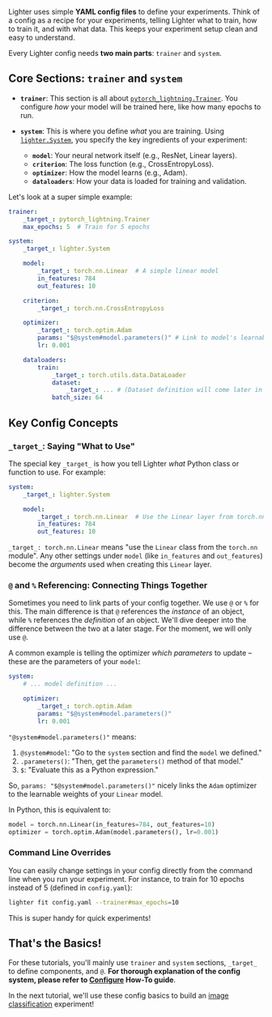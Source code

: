 Lighter uses simple **YAML config files** to define your experiments. Think of a config as a recipe for your experiments, telling Lighter what to train, how to train it, and with what data.  This keeps your experiment setup clean and easy to understand.

Every Lighter config needs **two main parts**: `trainer` and `system`.

## Core Sections: `trainer` and `system`

*   **`trainer`**: This section is all about [`pytorch_lightning.Trainer`](https://lightning.ai/docs/pytorch/stable/common/trainer.html). You configure *how* your model will be trained here, like how many epochs to run.

*   **`system`**: This is where you define *what* you are training. Using [`lighter.System`](../../reference/system/#lighter.system.System), you specify the key ingredients of your experiment:

    *   **`model`**: Your neural network itself (e.g., ResNet, Linear layers).
    *   **`criterion`**: The loss function (e.g., CrossEntropyLoss).
    *   **`optimizer`**: How the model learns (e.g., Adam).
    *   **`dataloaders`**: How your data is loaded for training and validation.

Let's look at a super simple example:

```yaml title="config.yaml"
trainer:
    _target_: pytorch_lightning.Trainer
    max_epochs: 5  # Train for 5 epochs

system:
    _target_: lighter.System

    model:
        _target_: torch.nn.Linear  # A simple linear model
        in_features: 784
        out_features: 10

    criterion:
        _target_: torch.nn.CrossEntropyLoss

    optimizer:
        _target_: torch.optim.Adam
        params: "$@system#model.parameters()" # Link to model's learnable parameters
        lr: 0.001

    dataloaders:
        train:
            _target_: torch.utils.data.DataLoader
            dataset:
                _target_: ... # (Dataset definition will come later in tutorials)
            batch_size: 64
```

## Key Config Concepts

### `_target_`:  Saying "What to Use"

The special key `_target_` is how you tell Lighter *what* Python class or function to use.  For example:

```yaml hl_lines="5"
system:
    _target_: lighter.System

    model:
        _target_: torch.nn.Linear  # Use the Linear layer from torch.nn
        in_features: 784
        out_features: 10
```

`_target_: torch.nn.Linear` means "use the `Linear` class from the `torch.nn` module".  Any other settings under `model` (like `in_features` and `out_features`) become the *arguments* used when creating this `Linear` layer.

### `@` and `%` Referencing: Connecting Things Together

Sometimes you need to link parts of your config together. We use `@` or `%` for this. The main difference is that `@` references the *instance* of an object, while `%` references the *definition* of an object. We'll dive deeper into the difference between the two at a later stage. For the moment, we will only use `@`.

A common example is telling the optimizer *which parameters* to update – these are the parameters of your `model`:

```yaml hl_lines="6"
system:
    # ... model definition ...

    optimizer:
        _target_: torch.optim.Adam
        params: "$@system#model.parameters()"
        lr: 0.001
```

`"@system#model.parameters()"` means:

1.  `@system#model`:  "Go to the `system` section and find the `model` we defined."
2.  `.parameters()`: "Then, get the `parameters()` method of that model."
3.  `$`: "Evaluate this as a Python expression."

So, `params: "$@system#model.parameters()"` nicely links the `Adam` optimizer to the learnable weights of your `Linear` model.

In Python, this is equivalent to:

```python
model = torch.nn.Linear(in_features=784, out_features=10)
optimizer = torch.optim.Adam(model.parameters(), lr=0.001)
```

### Command Line Overrides

You can easily change settings in your config directly from the command line when you run your experiment. For instance, to train for 10 epochs instead of 5 (defined in `config.yaml`):

```bash
lighter fit config.yaml --trainer#max_epochs=10
```

This is super handy for quick experiments!

## That's the Basics!

For these tutorials, you'll mainly use `trainer` and `system` sections, `_target_` to define components, and `@`. **For thorough explanation of the config system, please refer to [Configure](../how-to/configure.md) How-To guide**.

In the next tutorial, we'll use these config basics to build an [image classification](image_classification.md) experiment!
